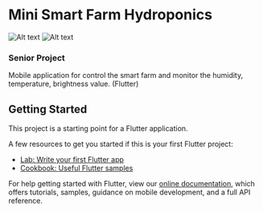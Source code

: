 # Mini Smart Farm Hydroponics
![Alt text](/assets/images/dash.png) ![Alt text](/assets/images/dash_date.png)
### Senior Project

Mobile application for control the smart farm and monitor the humidity, temperature, brightness value. (Flutter)

## Getting Started

This project is a starting point for a Flutter application.

A few resources to get you started if this is your first Flutter project:

- [Lab: Write your first Flutter app](https://flutter.dev/docs/get-started/codelab)
- [Cookbook: Useful Flutter samples](https://flutter.dev/docs/cookbook)

For help getting started with Flutter, view our
[online documentation](https://flutter.dev/docs), which offers tutorials,
samples, guidance on mobile development, and a full API reference.

